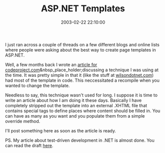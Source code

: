 ﻿---
layout: post
title: "ASP.NET Templates"
comments: false
date: 2003-02-22 22:10:00
updated: 2004-05-03 21:33:00
categories:
 - Technology
subtext-id: 0de9bf00-01e4-4f2f-8efd-8d720f189040
alias: /blog/ASPNET-Templates.aspx
---


I just ran across a couple of threads on a few different blogs and online lists where people were asking about the best way to create page templates in ASP.NET.

Well, a few months back I wrote an [article for codeproject.com](http://www.codeproject.com/aspnet/page_templates.asp)&nbsp_place_holder;discussing a technique I was using at the time. It was pretty simple in that it (like the stuff at [wilsondotnet.com](http://wilsondotnet.com/)) had most of the template in code. This neccessitated a recompile when you wanted to change the template.

Needless to say, this technique wasn't used for long. I suppose it is time to write an article about how I am doing it these days. Basically I have completely stripped out the template into an external .XHTML file that contains special tags to define places where content should be filled in. You can have as many as you want and you populate them from a simple override method.

I'll post something here as soon as the article is ready.

PS. My article about test-driven development in .NET is almost done. You can read the draft [here](http://www.peterprovost.org/wiki/ow.asp?Unit%5FTesting%5FWith%5FNUnit).
